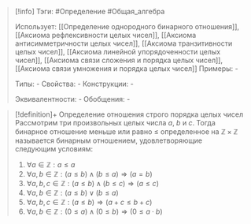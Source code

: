 > [!info]
> Тэги: #Определение #Общая_алгебра 
> 
> Использует: [[Определение однородного бинарного отношения]], [[Аксиомa рефлексивности целых чисел]], [[Аксиомa антисимметричности целых чисел]], [[Аксиомa транзитивности целых чисел]], [[Аксиомa линейной упорядоченности целых чисел]], [[Аксиомa связи сложения и порядка целых чисел]], [[Аксиомa связи умножения и порядка целых чисел]]
> Примеры: *-*
> 
> Типы: *-*
> Свойства: *-*
> Конструкции: *-*
> 
> Эквивалентности: *-*
> Обобщения: *-*

> [!definition]+ Определение отношения строго порядка целых чисел
> Рассмотрим три произвольных целых числа $a$, $b$ и $c$. Тогда бинарное отношение меньше или равно $\leqslant$ определенное на $\mathbb{Z \times Z}$ называется бинарным отношением, удовлетворяющие следующим условиям:
> 1. $\forall a \in \mathbb Z: a \leqslant a$
> 2. $\forall a, b \in \mathbb Z: (a \leqslant b) \land (b \leqslant a) \Rightarrow (a = b)$
> 3. $\forall a, b, c \in \mathbb Z: (a \leqslant b) \land (b \leqslant c) \Rightarrow (a \leqslant c)$
> 4. $\forall a, b \in \mathbb Z: (a \leqslant b) \lor (b \leqslant a)$
> 5. $\forall a, b, c \in \mathbb Z: (a \leqslant b) \Rightarrow (a + c \leqslant b + c)$
> 6. $\forall a, b \in \mathbb Z: (0 \leqslant a) \land (0 \leqslant b)\Rightarrow (0 \leqslant a \cdot b)$